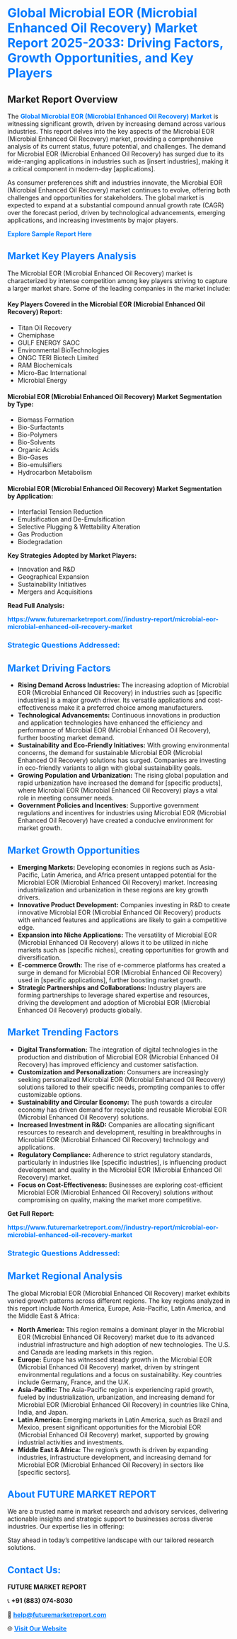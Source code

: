 <h1 style="color: #007BFF;">Global Microbial EOR (Microbial Enhanced Oil Recovery) Market Report 2025-2033: Driving Factors, Growth Opportunities, and Key Players</h1>

<section id="overview">
<h2>Market Report Overview</h2>
<p>The <a href="https://www.futuremarketreport.com//industry-report/microbial-eor-microbial-enhanced-oil-recovery-market" style="color: #007BFF; text-decoration: none;"><strong>Global Microbial EOR (Microbial Enhanced Oil Recovery) Market</strong></a> is witnessing significant growth, driven by increasing demand across various industries. This report delves into the key aspects of the Microbial EOR (Microbial Enhanced Oil Recovery) market, providing a comprehensive analysis of its current status, future potential, and challenges. The demand for Microbial EOR (Microbial Enhanced Oil Recovery) has surged due to its wide-ranging applications in industries such as [insert industries], making it a critical component in modern-day [applications].</p>
<p>As consumer preferences shift and industries innovate, the Microbial EOR (Microbial Enhanced Oil Recovery) market continues to evolve, offering both challenges and opportunities for stakeholders. The global market is expected to expand at a substantial compound annual growth rate (CAGR) over the forecast period, driven by technological advancements, emerging applications, and increasing investments by major players.</p>
</section>

<section id="overview">
<p><a href="https://www.futuremarketreport.com//request-sample/reportId=64305" style="color: #007BFF; text-decoration: none;"><strong>Explore Sample Report Here</strong></a></p>
</section>

<section id="key-players">
<h2 style="color: #007BFF;">Market Key Players Analysis</h2>
<p>The Microbial EOR (Microbial Enhanced Oil Recovery) market is characterized by intense competition among key players striving to capture a larger market share. Some of the leading companies in the market include:</p>
<h4>Key Players Covered in the Microbial EOR (Microbial Enhanced Oil Recovery) Report:</h4>
<ul><li>Titan Oil Recovery</li><li>Chemiphase</li><li>GULF ENERGY SAOC</li><li>Environmental BioTechnologies</li><li>ONGC TERI Biotech Limited</li><li>RAM Biochemicals</li><li>Micro-Bac International</li><li>Microbial Energy</li></ul>
<h4>Microbial EOR (Microbial Enhanced Oil Recovery) Market Segmentation by Type:</h4>
<ul><li>Biomass Formation</li><li>Bio-Surfactants</li><li>Bio-Polymers</li><li>Bio-Solvents</li><li>Organic Acids</li><li>Bio-Gases</li><li>Bio-emulsifiers</li><li>Hydrocarbon Metabolism</li></ul>

<h4>Microbial EOR (Microbial Enhanced Oil Recovery) Market Segmentation by Application:</h4>
<ul><li>Interfacial Tension Reduction</li><li>Emulsification and De-Emulsification</li><li>Selective Plugging &amp; Wettability Alteration</li><li>Gas Production</li><li>Biodegradation</li></ul>
<p><strong>Key Strategies Adopted by Market Players:</strong></p>
<ul>
<li>Innovation and R&D</li>
<li>Geographical Expansion</li>
<li>Sustainability Initiatives</li>
<li>Mergers and Acquisitions</li>
</ul>
</section>

<section>
<p><strong>Read Full Analysis: </strong></p><a href="https://www.futuremarketreport.com//industry-report/microbial-eor-microbial-enhanced-oil-recovery-market" style="color: #007BFF; text-decoration: none;"><strong>https://www.futuremarketreport.com//industry-report/microbial-eor-microbial-enhanced-oil-recovery-market</strong></a>
<h3 style="color: #007BFF;">Strategic Questions Addressed:</h3>
</section>

<section id="driving-factors">
<h2 style="color: #007BFF;">Market Driving Factors</h2>
<ul>
<li><strong>Rising Demand Across Industries:</strong> The increasing adoption of Microbial EOR (Microbial Enhanced Oil Recovery) in industries such as [specific industries] is a major growth driver. Its versatile applications and cost-effectiveness make it a preferred choice among manufacturers.</li>
<li><strong>Technological Advancements:</strong> Continuous innovations in production and application technologies have enhanced the efficiency and performance of Microbial EOR (Microbial Enhanced Oil Recovery), further boosting market demand.</li>
<li><strong>Sustainability and Eco-Friendly Initiatives:</strong> With growing environmental concerns, the demand for sustainable Microbial EOR (Microbial Enhanced Oil Recovery) solutions has surged. Companies are investing in eco-friendly variants to align with global sustainability goals.</li>
<li><strong>Growing Population and Urbanization:</strong> The rising global population and rapid urbanization have increased the demand for [specific products], where Microbial EOR (Microbial Enhanced Oil Recovery) plays a vital role in meeting consumer needs.</li>
<li><strong>Government Policies and Incentives:</strong> Supportive government regulations and incentives for industries using Microbial EOR (Microbial Enhanced Oil Recovery) have created a conducive environment for market growth.</li>
</ul>
</section>

<section id="growth-opportunities">
<h2 style="color: #007BFF;">Market Growth Opportunities</h2>
<ul>
<li><strong>Emerging Markets:</strong> Developing economies in regions such as Asia-Pacific, Latin America, and Africa present untapped potential for the Microbial EOR (Microbial Enhanced Oil Recovery) market. Increasing industrialization and urbanization in these regions are key growth drivers.</li>
<li><strong>Innovative Product Development:</strong> Companies investing in R&D to create innovative Microbial EOR (Microbial Enhanced Oil Recovery) products with enhanced features and applications are likely to gain a competitive edge.</li>
<li><strong>Expansion into Niche Applications:</strong> The versatility of Microbial EOR (Microbial Enhanced Oil Recovery) allows it to be utilized in niche markets such as [specific niches], creating opportunities for growth and diversification.</li>
<li><strong>E-commerce Growth:</strong> The rise of e-commerce platforms has created a surge in demand for Microbial EOR (Microbial Enhanced Oil Recovery) used in [specific applications], further boosting market growth.</li>
<li><strong>Strategic Partnerships and Collaborations:</strong> Industry players are forming partnerships to leverage shared expertise and resources, driving the development and adoption of Microbial EOR (Microbial Enhanced Oil Recovery) products globally.</li>
</ul>
</section>

<section id="trending-factors">
<h2 style="color: #007BFF;">Market Trending Factors</h2>
<ul>
<li><strong>Digital Transformation:</strong> The integration of digital technologies in the production and distribution of Microbial EOR (Microbial Enhanced Oil Recovery) has improved efficiency and customer satisfaction.</li>
<li><strong>Customization and Personalization:</strong> Consumers are increasingly seeking personalized Microbial EOR (Microbial Enhanced Oil Recovery) solutions tailored to their specific needs, prompting companies to offer customizable options.</li>
<li><strong>Sustainability and Circular Economy:</strong> The push towards a circular economy has driven demand for recyclable and reusable Microbial EOR (Microbial Enhanced Oil Recovery) solutions.</li>
<li><strong>Increased Investment in R&D:</strong> Companies are allocating significant resources to research and development, resulting in breakthroughs in Microbial EOR (Microbial Enhanced Oil Recovery) technology and applications.</li>
<li><strong>Regulatory Compliance:</strong> Adherence to strict regulatory standards, particularly in industries like [specific industries], is influencing product development and quality in the Microbial EOR (Microbial Enhanced Oil Recovery) market.</li>
<li><strong>Focus on Cost-Effectiveness:</strong> Businesses are exploring cost-efficient Microbial EOR (Microbial Enhanced Oil Recovery) solutions without compromising on quality, making the market more competitive.</li>
</ul>
</section>

<section>
<p><strong>Get Full Report: </strong></p><a href="https://www.futuremarketreport.com//industry-report/microbial-eor-microbial-enhanced-oil-recovery-market" style="color: #007BFF; text-decoration: none;"><strong>https://www.futuremarketreport.com//industry-report/microbial-eor-microbial-enhanced-oil-recovery-market</strong></a>
<h3 style="color: #007BFF;">Strategic Questions Addressed:</h3>
</section>


<section id="regional-analysis">
<h2 style="color: #007BFF;">Market Regional Analysis</h2>
<p>The global Microbial EOR (Microbial Enhanced Oil Recovery) market exhibits varied growth patterns across different regions. The key regions analyzed in this report include North America, Europe, Asia-Pacific, Latin America, and the Middle East & Africa:</p>
<ul>
<li><strong>North America:</strong> This region remains a dominant player in the Microbial EOR (Microbial Enhanced Oil Recovery) market due to its advanced industrial infrastructure and high adoption of new technologies. The U.S. and Canada are leading markets in this region.</li>
<li><strong>Europe:</strong> Europe has witnessed steady growth in the Microbial EOR (Microbial Enhanced Oil Recovery) market, driven by stringent environmental regulations and a focus on sustainability. Key countries include Germany, France, and the U.K.</li>
<li><strong>Asia-Pacific:</strong> The Asia-Pacific region is experiencing rapid growth, fueled by industrialization, urbanization, and increasing demand for Microbial EOR (Microbial Enhanced Oil Recovery) in countries like China, India, and Japan.</li>
<li><strong>Latin America:</strong> Emerging markets in Latin America, such as Brazil and Mexico, present significant opportunities for the Microbial EOR (Microbial Enhanced Oil Recovery) market, supported by growing industrial activities and investments.</li>
<li><strong>Middle East & Africa:</strong> The region’s growth is driven by expanding industries, infrastructure development, and increasing demand for Microbial EOR (Microbial Enhanced Oil Recovery) in sectors like [specific sectors].</li>
</ul>
</section>

<footer>
<h2 style="color: #007BFF;">About FUTURE MARKET REPORT</h2>
<p>We are a trusted name in market research and advisory services, delivering actionable insights and strategic support to businesses across diverse industries. Our expertise lies in offering:</p>

<p>Stay ahead in today’s competitive landscape with our tailored research solutions.</p>

<h2 style="color: #007BFF;">Contact Us:</h2>
<p><strong>FUTURE MARKET REPORT</strong></p>
<p>📞 <strong>+91 (883) 074-8030</strong></p>
<p>📧 <strong><a href="mailto:help@futuremarketreport.com" style="color: #007BFF;">help@futuremarketreport.com</a></strong></p>
<p>🌐 <strong><a href="https://www.futuremarketreport.com/" style="color: #007BFF;">Visit Our Website</a></strong></p>
</footer>